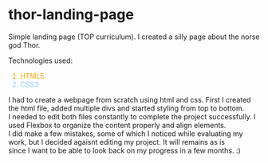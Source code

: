 # thor-landing-page

Simple landing page (TOP curriculum). I created a silly page about the norse god Thor.

Technologies used:

 <ol>
    <li style="color:orange">HTML5</li>
    <li style="color:lightskyblue">CSS3</li>
</ol>

<p>I had to create a webpage from scratch using html and css. First I created the html file, added multiple divs and started styling from top to bottom.
<br>I needed to edit both files constantly to complete the project successfully. I used Flexbox to organize the content properly and align elements.
</br>I did make a few mistakes, some of which I noticed while evaluating my work, but I decided agaisnt editing my project. It will remains as is
</br>since I want to be able to look back on my progress in a few months. :)</p>
